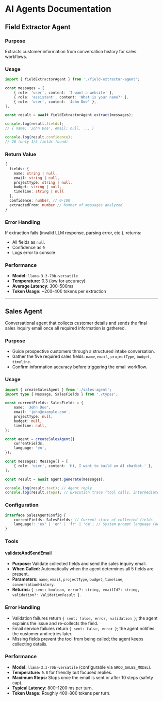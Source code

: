 # AI Agents Documentation

## Field Extractor Agent

### Purpose

Extracts customer information from conversation history for sales workflows.

### Usage

```typescript
import { fieldExtractorAgent } from './field-extractor-agent';

const messages = [
	{ role: 'user', content: 'I want a website' },
	{ role: 'assistant', content: 'What is your name?' },
	{ role: 'user', content: 'John Doe' },
];

const result = await fieldExtractorAgent.extract(messages);

console.log(result.fields);
// { name: 'John Doe', email: null, ... }

console.log(result.confidence);
// 20 (only 1/5 fields found)
```

### Return Value

```typescript
{
  fields: {
    name: string | null,
    email: string | null,
    projectType: string | null,
    budget: string | null,
    timeline: string | null
  },
  confidence: number, // 0-100
  extractedFrom: number // Number of messages analyzed
}
```

### Error Handling

If extraction fails (invalid LLM response, parsing error, etc.), returns:

- All fields as `null`
- Confidence as `0`
- Logs error to console

### Performance

- **Model:** `llama-3.3-70b-versatile`
- **Temperature:** 0.3 (low for accuracy)
- **Average Latency:** 300-500ms
- **Token Usage:** ~200-400 tokens per extraction

---

## Sales Agent

Conversational agent that collects customer details and sends the final sales inquiry email once all required information is gathered.

### Purpose

- Guide prospective customers through a structured intake conversation.
- Gather the five required sales fields: `name`, `email`, `projectType`, `budget`, `timeline`.
- Confirm information accuracy before triggering the email workflow.

### Usage

```typescript
import { createSalesAgent } from './sales-agent';
import type { Message, SalesFields } from './types';

const currentFields: SalesFields = {
	name: 'John Doe',
	email: 'john@example.com',
	projectType: null,
	budget: null,
	timeline: null,
};

const agent = createSalesAgent({
	currentFields,
	language: 'en',
});

const messages: Message[] = [
	{ role: 'user', content: 'Hi, I want to build an AI chatbot.' },
];

const result = await agent.generate(messages);

console.log(result.text); // Agent reply
console.log(result.steps); // Execution trace (tool calls, intermediate steps)
```

### Configuration

```typescript
interface SalesAgentConfig {
	currentFields: SalesFields; // Current state of collected fields
	language?: 'es' | 'en' | 'fr' | 'de'; // System prompt language (default: en)
}
```

### Tools

#### validateAndSendEmail

- **Purpose:** Validate collected fields and send the sales inquiry email.
- **When Called:** Automatically when the agent determines all 5 fields are present.
- **Parameters:** `name`, `email`, `projectType`, `budget`, `timeline`, `conversationHistory`.
- **Returns:** `{ sent: boolean, error?: string, emailId?: string, validation?: ValidationResult }`.

### Error Handling

- Validation failures return `{ sent: false, error, validation }`; the agent explains the issue and re-collects the field.
- Email service failures return `{ sent: false, error }`; the agent notifies the customer and retries later.
- Missing fields prevent the tool from being called; the agent keeps collecting details.

### Performance

- **Model:** `llama-3.3-70b-versatile` (configurable via `GROQ_SALES_MODEL`).
- **Temperature:** `0.8` for friendly but focused replies.
- **Maximum Steps:** Stops once the email is sent or after 10 steps (safety cap).
- **Typical Latency:** 800–1200 ms per turn.
- **Token Usage:** Roughly 400–800 tokens per turn.
